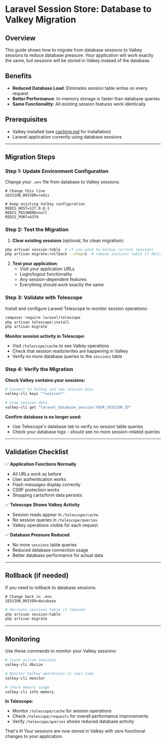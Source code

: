 # Laravel Session Store: Database to Valkey Migration

## Overview

This guide shows how to migrate from database sessions to Valkey sessions to reduce database pressure. Your application will work exactly the same, but sessions will be stored in Valkey instead of the database.

## Benefits

- **Reduced Database Load**: Eliminates session table writes on every request
- **Better Performance**: In-memory storage is faster than database queries
- **Same Functionality**: All existing session features work identically

## Prerequisites

- Valkey installed (see [caching.md](./caching.md) for installation)
- Laravel application currently using database sessions

---

## Migration Steps

### Step 1: Update Environment Configuration

Change your `.env` file from database to Valkey sessions:

```env
# Change this line
SESSION_DRIVER=redis

# Keep existing Valkey configuration
REDIS_HOST=127.0.0.1
REDIS_PASSWORD=null
REDIS_PORT=6379
```

### Step 2: Test the Migration

1. **Clear existing sessions** (optional, for clean migration):
```bash
php artisan session:table  # if you want to backup current sessions
php artisan migrate:rollback --step=1  # remove sessions table if desired
```

2. **Test your application**:
   - Visit your application URLs
   - Login/logout functionality
   - Any session-dependent features
   - Everything should work exactly the same

### Step 3: Validate with Telescope

Install and configure Laravel Telescope to monitor session operations:

```bash
composer require laravel/telescope
php artisan telescope:install
php artisan migrate
```

**Monitor session activity in Telescope:**
- Visit `/telescope/cache` to see Valkey operations
- Check that session reads/writes are happening in Valkey
- Verify no more database queries to the `sessions` table

### Step 4: Verify the Migration

**Check Valkey contains your sessions:**
```bash
# Connect to Valkey and see session keys
valkey-cli keys "*session*"

# View session data
valkey-cli get "laravel_database_session:YOUR_SESSION_ID"
```

**Confirm database is no longer used:**
- Use Telescope's database tab to verify no session table queries
- Check your database logs - should see no more session-related queries

---

## Validation Checklist

✅ **Application Functions Normally**
- All URLs work as before
- User authentication works
- Flash messages display correctly
- CSRF protection works
- Shopping carts/form data persists

✅ **Telescope Shows Valkey Activity**
- Session reads appear in `/telescope/cache`
- No session queries in `/telescope/queries`
- Valkey operations visible for each request

✅ **Database Pressure Reduced**
- No more `sessions` table queries
- Reduced database connection usage
- Better database performance for actual data

---

## Rollback (if needed)

If you need to rollback to database sessions:

```env
# Change back in .env
SESSION_DRIVER=database
```

```bash
# Recreate sessions table if removed
php artisan session:table
php artisan migrate
```

---

## Monitoring

Use these commands to monitor your Valkey sessions:

```bash
# Count active sessions
valkey-cli dbsize

# Monitor Valkey operations in real-time
valkey-cli monitor

# Check memory usage
valkey-cli info memory
```

**In Telescope:**
- Monitor `/telescope/cache` for session operations
- Check `/telescope/requests` for overall performance improvements
- Verify `/telescope/queries` shows reduced database activity

That's it! Your sessions are now stored in Valkey with zero functional changes to your application.